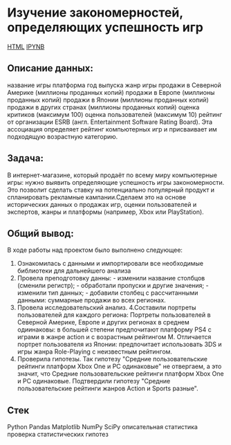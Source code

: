 # **Изучение закономерностей, определяющих успешность игр**

[HTML](https://disk.yandex.ru/d/OGPrbdDL3OEgvA)
[IPYNB](https://disk.yandex.ru/d/EzzRA2ULNh_fOw)

## **Описание данных:**

название игры
платформа
год выпуска
жанр игры
продажи в Северной Америке (миллионы проданных копий)
продажи в Европе (миллионы проданных копий)
продажи в Японии (миллионы проданных копий)
продажи в других странах (миллионы проданных копий)
оценка критиков (максимум 100)
оценка пользователей (максимум 10)
рейтинг от организации ESRB (англ. Entertainment Software Rating Board). Эта ассоциация определяет рейтинг компьютерных игр и присваивает им подходящую возрастную категорию.

## **Задача:**

В интернет-магазине, который продаёт по всему миру компьютерные игры: нужно выявить определяющие успешность игры закономерности. Это позволит сделать ставку на потенциально популярный продукт и спланировать рекламные кампании.Сделаем это на основе исторических данных о продажах игр, оценки пользователей и экспертов, жанры и платформы (например, Xbox или PlayStation).

## **Общий вывод:**

В ходе работы над проектом было выполнено следующее:
1. Ознакомилась с данными и импортировали все необходимые библиотеки для дальнейшего анализа
2. Провела преподготовку данны: - изменили название столбцов (сменили регистр);
                         - обработали пропуски и другие значения;
                         - изменили тип данных;
                         - добавили столбец с рассчитанными данными: суммарные продажи во всех регионах.
3. Провела исследовательский анализ. 
4.Составили портреты пользователей для каждого региона: Портреты пользователей в Северной Америке, Европе и других регионах в среднем одиинаковы: в большей степени предпочитают платформу PS4 с играми в жанре action и с возрастным рейтингом M. Отличается портрет пользователя из Японии: предпочитает использовать 3DS и игры жанра Role-Playing с неизвестным рейтингом.
5. Проверила гипотезы. Так гипотезу "Средние пользовательские рейтинги платформ Xbox One и PC одинаковые" не отвергаем, а это значит, что Средние пользовательские рейтинги платформ Xbox One и PC одинаковые. Подтвердили гипотезу "Средние пользовательские рейтинги жанров Action и Sports разные".

## **Стек**

Python
Pandas
Matplotlib
NumPy
SciPy
описательная статистика
проверка статистических гипотез
